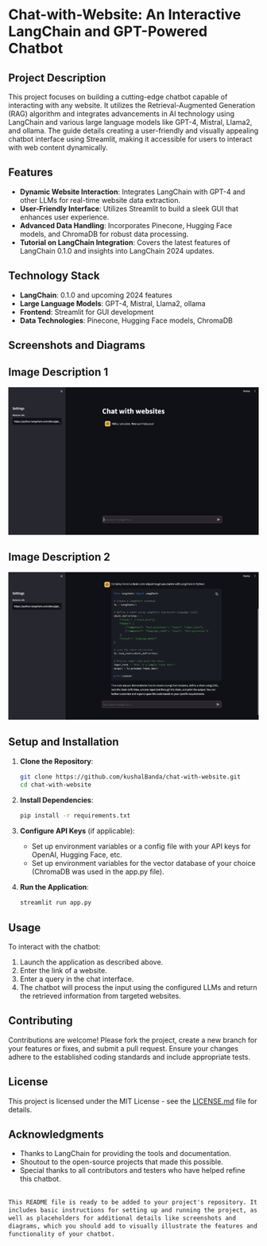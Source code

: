 
# Chat-with-Website: An Interactive LangChain and GPT-Powered Chatbot

## Project Description
This project focuses on building a cutting-edge chatbot capable of interacting with any website. It utilizes the Retrieval-Augmented Generation (RAG) algorithm and integrates advancements in AI technology using LangChain and various large language models like GPT-4, Mistral, Llama2, and ollama. The guide details creating a user-friendly and visually appealing chatbot interface using Streamlit, making it accessible for users to interact with web content dynamically.

## Features
- **Dynamic Website Interaction**: Integrates LangChain with GPT-4 and other LLMs for real-time website data extraction.
- **User-Friendly Interface**: Utilizes Streamlit to build a sleek GUI that enhances user experience.
- **Advanced Data Handling**: Incorporates Pinecone, Hugging Face models, and ChromaDB for robust data processing.
- **Tutorial on LangChain Integration**: Covers the latest features of LangChain 0.1.0 and insights into LangChain 2024 updates.

## Technology Stack
- **LangChain**: 0.1.0 and upcoming 2024 features
- **Large Language Models**: GPT-4, Mistral, Llama2, ollama
- **Frontend**: Streamlit for GUI development
- **Data Technologies**: Pinecone, Hugging Face models, ChromaDB

## Screenshots and Diagrams

## Image Description 1
![Alt text for image 1](https://github.com/kushalBanda/Chat-with-Website/blob/main/1.jpeg)

## Image Description 2
![Alt text for image 2](https://github.com/kushalBanda/Chat-with-Website/blob/main/2.jpeg)


## Setup and Installation
1. **Clone the Repository**:
   ```bash
   git clone https://github.com/kushalBanda/chat-with-website.git
   cd chat-with-website
   ```
2. **Install Dependencies**:
   ```bash
   pip install -r requirements.txt
   ```
3. **Configure API Keys** (if applicable):
   - Set up environment variables or a config file with your API keys for OpenAI, Hugging Face, etc.
   - Set up environment variables for the vector database of your choice (ChromaDB was used in the app.py file).

4. **Run the Application**:
   ```bash
   streamlit run app.py
   ```

## Usage
To interact with the chatbot:
1. Launch the application as described above.
2. Enter the link of a website.
3. Enter a query in the chat interface.
4. The chatbot will process the input using the configured LLMs and return the retrieved information from targeted websites.

## Contributing
Contributions are welcome! Please fork the project, create a new branch for your features or fixes, and submit a pull request. Ensure your changes adhere to the established coding standards and include appropriate tests.

## License
This project is licensed under the MIT License - see the [LICENSE.md](LICENSE) file for details.

## Acknowledgments
- Thanks to LangChain for providing the tools and documentation.
- Shoutout to the open-source projects that made this possible.
- Special thanks to all contributors and testers who have helped refine this chatbot.

```

This README file is ready to be added to your project's repository. It includes basic instructions for setting up and running the project, as well as placeholders for additional details like screenshots and diagrams, which you should add to visually illustrate the features and functionality of your chatbot.
